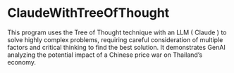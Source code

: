 # ClaudeWithTreeOfThought
This program uses the Tree of Thought technique with an LLM ( Claude ) to solve highly complex problems, requiring careful consideration of multiple factors and critical thinking to find the best solution. It demonstrates GenAI analyzing the potential impact of a Chinese price war on Thailand’s economy.
